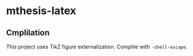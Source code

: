 # mthesis-latex

## Cmplilation

This project uses TikZ figure externalization. Complile with `-shell-escape`.
